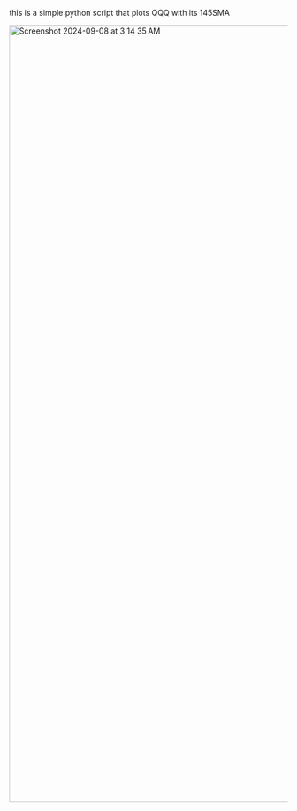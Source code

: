 this is a simple python script that plots QQQ with its 145SMA 


<img width="1406" alt="Screenshot 2024-09-08 at 3 14 35 AM" src="https://github.com/user-attachments/assets/4cd607cd-189e-44d6-b481-a05e13b0f808">
